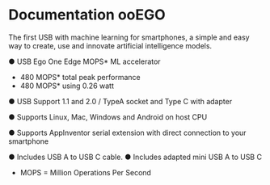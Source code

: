 # Documentation ooEGO
The first USB with machine learning for smartphones, a simple and 
easy way to create, use and innovate artificial intelligence models.

● USB Ego One Edge MOPS* ML accelerator
- 480 MOPS* total peak performance
- 480 MOPS* using 0.26 watt
  
● USB Support 1.1 and 2.0 / TypeA socket and Type C with adapter

● Supports Linux, Mac, Windows and Android on host CPU

● Supports AppInventor serial extension with direct connection to your smartphone

● Includes USB A to USB C cable.
● Includes adapted mini USB A to USB C

 * MOPS = Million Operations Per Second

